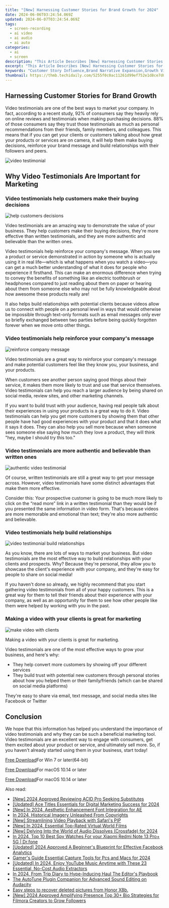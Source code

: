 ```yaml
---
title: "[New] Harnessing Customer Stories for Brand Growth for 2024"
date: 2024-06-06T03:24:54.069Z
updated: 2024-06-07T03:24:54.069Z
tags: 
  - screen-recording
  - ai video
  - ai audio
  - ai auto
categories: 
  - ai
  - screen
description: "This Article Describes [New] Harnessing Customer Stories for Brand Growth for 2024"
excerpt: "This Article Describes [New] Harnessing Customer Stories for Brand Growth for 2024"
keywords: "Customer Story Influence,Brand Narrative Expansion,Growth Via Customer Tales,Enhancing Brand Through Stories,Customer Experience Insights,Storytelling for Branding Boost,Personalized Customer Impact"
thumbnail: https://thmb.techidaily.com/5255f0c0ac11261d99ef752e1d8ce7d04128bb9f458962890dfc3acd59ac69d0.jpg
---
```


## Harnessing Customer Stories for Brand Growth

Video testimonials are one of the best ways to market your company. In fact, according to a recent study, 92% of consumers say they heavily rely on online reviews and testimonials when making purchasing decisions. 88% of those consumers say they trust those testimonials as much as personal recommendations from their friends, family members, and colleagues. This means that if you can get your clients or customers talking about how great your products or services are on camera, it will help them make buying decisions, reinforce your brand message and build relationships with their followers and peers.

![video testimonial](https://images.wondershare.com/filmora/article-images/2022/07/video-testimonial.jpg)

## Why Video Testimonials Are Important for Marketing

### Video testimonials help customers make their buying decisions

![help customers decisions](https://images.wondershare.com/filmora/article-images/2022/07/help-customers-decisions.jpg)

Video testimonials are an amazing way to demonstrate the value of your business. They help customers make their buying decisions, they're more effective than written testimonials, and they are more authentic and believable than the written ones.

Video testimonials help reinforce your company's message. When you see a product or service demonstrated in action by someone who is actually using it in real life—which is what happens when you watch a video—you can get a much better understanding of what it does for people who experience it firsthand. This can make an enormous difference when trying to convey the benefits of something like an electric toothbrush or headphones compared to just reading about them on paper or hearing about them from someone else who may not be fully knowledgeable about how awesome these products really are!

It also helps build relationships with potential clients because videos allow us to connect with people on a personal level in ways that would otherwise be impossible through text-only formats such as email messages only ever so briefly exchanged between two parties before being quickly forgotten forever when we move onto other things.

### Video testimonials help reinforce your company's message

![reinforce company message](https://images.wondershare.com/filmora/article-images/2022/07/reinforce-company-message.jpg)

Video testimonials are a great way to reinforce your company's message and make potential customers feel like they know you, your business, and your products.

When customers see another person saying good things about their service, it makes them more likely to trust and use that service themselves. Video testimonials can help you reach a larger audience by being shared on social media, review sites, and other marketing channels.

If you want to build trust with your audience, having real people talk about their experiences in using your products is a great way to do it. Video testimonials can help you get more customers by showing them that other people have had good experiences with your product and that it does what it says it does. They can also help you sell more because when someone sees someone else saying how much they love a product, they will think "hey, maybe I should try this too."

### Video testimonials are more authentic and believable than written ones

![authentic video testimonial](https://images.wondershare.com/filmora/article-images/2022/07/authentic-video-testimonial.jpg)

Of course, written testimonials are still a great way to get your message across. However, video testimonials have some distinct advantages that make them more effective.

Consider this: Your prospective customer is going to be much more likely to click on the “read more” link in a written testimonial than they would be if you presented the same information in video form. That's because videos are more memorable and emotional than text; they're also more authentic and believable.

### Video testimonials help build relationships

![video testimonial build relationships](https://images.wondershare.com/filmora/article-images/2022/07/video-testimonial-build-relationships.jpg)

As you know, there are lots of ways to market your business. But video testimonials are the most effective way to build relationships with your clients and prospects. Why? Because they're personal, they allow you to showcase the client's experience with your company, and they're easy for people to share on social media!

If you haven't done so already, we highly recommend that you start gathering video testimonials from all of your happy customers. This is a great way for them to tell their friends about their experience with your company, as well as an opportunity for them to see how other people like them were helped by working with you in the past.

### Making a video with your clients is great for marketing

![make video with clients](https://images.wondershare.com/filmora/article-images/2022/07/make-video-with-clients.jpg)

Making a video with your clients is great for marketing.

Video testimonials are one of the most effective ways to grow your business, and here's why:

* They help convert more customers by showing off your different services
* They build trust with potential new customers through personal stories about how you helped them or their family/friends (which can be shared on social media platforms)

They're easy to share via email, text message, and social media sites like Facebook or Twitter

## Conclusion

We hope that this information has helped you understand the importance of video testimonials and why they can be such a beneficial marketing tool. Video testimonials are an excellent way to engage with consumers, get them excited about your product or service, and ultimately sell more. So, if you haven't already started using them in your business, start today!

[Free Download](https://tools.techidaily.com/wondershare/filmora/download/)For Win 7 or later(64-bit)

[Free Download](https://tools.techidaily.com/wondershare/filmora/download/)For macOS 10.14 or later

</article

[Free Download](https://tools.techidaily.com/wondershare/filmora/download/)For macOS 10.14 or later

<ins class="adsbygoogle"
     style="display:block"
     data-ad-format="autorelaxed"
     data-ad-client="ca-pub-7571918770474297"
     data-ad-slot="1223367746"></ins>

<ins class="adsbygoogle"
     style="display:block"
     data-ad-format="autorelaxed"
     data-ad-client="ca-pub-7571918770474297"
     data-ad-slot="1223367746"></ins>



<ins class="adsbygoogle"
     style="display:block"
     data-ad-client="ca-pub-7571918770474297"
     data-ad-slot="8358498916"
     data-ad-format="auto"
     data-full-width-responsive="true"></ins>


<span class="atpl-alsoreadstyle">Also read:</span>
<div><ul>
<li><a href="https://vp-tips.techidaily.com/new-2024-approved-reviewing-acid-pro-seeking-substitutes/"><u>[New] 2024 Approved  Reviewing ACID Pro  Seeking Substitutes</u></a></li>
<li><a href="https://vp-tips.techidaily.com/updated-ace-titles-essentials-for-digital-marketing-success-for-2024/"><u>[Updated] Ace Titles  Essentials for Digital Marketing Success for 2024</u></a></li>
<li><a href="https://vp-tips.techidaily.com/new-in-2024-aesthetic-enhancement-font-integration-for-ae/"><u>[New] In 2024, Aesthetic Enhancement  Font Integration for AE</u></a></li>
<li><a href="https://vp-tips.techidaily.com/in-2024-historical-imagery-unleashed-from-copyrights/"><u>In 2024, Historical Imagery Unleashed From Copyrights</u></a></li>
<li><a href="https://vp-tips.techidaily.com/new-streamlining-video-playback-with-safaris-pip/"><u>[New] Streamlining Video Playback with Safari's PIP</u></a></li>
<li><a href="https://vp-tips.techidaily.com/new-in-2024-essential-top-rated-virtual-world-films/"><u>[New] In 2024, Essential Top-Rated Virtual World Films</u></a></li>
<li><a href="https://vp-tips.techidaily.com/new-delving-into-the-world-of-audio-dissolves-crossfade-for-2024/"><u>[New] Delving Into the World of Audio Dissolves (Crossfade) for 2024</u></a></li>
<li><a href="https://android-location-track.techidaily.com/in-2024-top-10-best-spy-watches-for-your-xiaomi-redmi-note-13-proplus-5g-drfone-by-drfone-virtual-android/"><u>In 2024, Top 10 Best Spy Watches For your Xiaomi Redmi Note 13 Pro+ 5G | Dr.fone</u></a></li>
<li><a href="https://facebook-video-recording.techidaily.com/updated-2024-approved-a-beginners-blueprint-for-effective-facebook-analytics/"><u>[Updated] 2024 Approved  A Beginner's Blueprint for Effective Facebook Analytics</u></a></li>
<li><a href="https://video-screen-grab.techidaily.com/gamers-guide-essential-capture-tools-for-pcs-and-macs-for-2024/"><u>Gamer's Guide  Essential Capture Tools for Pcs and Macs for 2024</u></a></li>
<li><a href="https://facebook-video-footage.techidaily.com/updated-in-2024-enjoy-youtube-music-anytime-with-these-23-essential-no-cost-audio-extractors/"><u>[Updated] In 2024, Enjoy YouTube Music Anytime with These 23 Essential, No-Cost Audio Extractors</u></a></li>
<li><a href="https://some-knowledge.techidaily.com/in-2024-from-trip-diary-to-hype-inducing-haul-the-editors-playbook/"><u>In 2024, From Trip Diary to Hype-Inducing Haul  The Editor's Playbook</u></a></li>
<li><a href="https://voice-adjusting.techidaily.com/the-autotune-plugin-companion-for-advanced-sound-editing-on-audacity/"><u>The AutoTune Plugin Companion for Advanced Sound Editing on Audacity</u></a></li>
<li><a href="https://phone-solutions.techidaily.com/easy-steps-to-recover-deleted-pictures-from-honor-x8b-by-fonelab-android-recover-pictures/"><u>Easy steps to recover deleted pictures from Honor X8b.</u></a></li>
<li><a href="https://tiktok-clips.techidaily.com/new-2024-approved-amplifying-presence-top-30plus-bio-strategies-for-filmora-creators-to-grow-followers/"><u>[New] 2024 Approved  Amplifying Presence  Top 30+ Bio Strategies for Filmora Creators to Grow Followers</u></a></li>
</ul></div>
